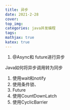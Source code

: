 ```yaml
---
title: 异步
date: 2021-2-28
cover:
top_img:
categories: java并发编程
tags: 
mathjax: true
katex: true
---
```

1. @Async和 future进行异步

Java如何将异步调用转为同步

1. 使用wait和notify
2. 使用条件锁、
3. Future
4. 使用CountDownLatch
5. 使用CyclicBarrier